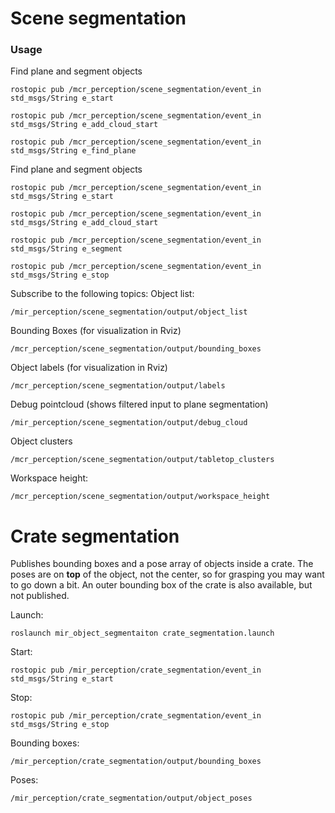 # Scene segmentation

### Usage

Find plane and segment objects
```
rostopic pub /mcr_perception/scene_segmentation/event_in std_msgs/String e_start

rostopic pub /mcr_perception/scene_segmentation/event_in std_msgs/String e_add_cloud_start

rostopic pub /mcr_perception/scene_segmentation/event_in std_msgs/String e_find_plane
```


Find plane and segment objects
```
rostopic pub /mcr_perception/scene_segmentation/event_in std_msgs/String e_start

rostopic pub /mcr_perception/scene_segmentation/event_in std_msgs/String e_add_cloud_start

rostopic pub /mcr_perception/scene_segmentation/event_in std_msgs/String e_segment

rostopic pub /mcr_perception/scene_segmentation/event_in std_msgs/String e_stop
```

Subscribe to the following topics:
Object list:
```
/mir_perception/scene_segmentation/output/object_list
```

Bounding Boxes (for visualization in Rviz)
```
/mcr_perception/scene_segmentation/output/bounding_boxes
```

Object labels (for visualization in Rviz)
```
/mcr_perception/scene_segmentation/output/labels
```

Debug pointcloud (shows filtered input to plane segmentation)
```
/mir_perception/scene_segmentation/output/debug_cloud
```

Object clusters
```
/mcr_perception/scene_segmentation/output/tabletop_clusters
```

Workspace height:
```
/mcr_perception/scene_segmentation/output/workspace_height
```

# Crate segmentation

Publishes bounding boxes and a pose array of objects inside a crate.
The poses are on **top** of the object, not the center, so for grasping you may want
to go down a bit.
An outer bounding box of the crate is also available, but not published.

Launch:

```
roslaunch mir_object_segmentaiton crate_segmentation.launch
```

Start:
```
rostopic pub /mir_perception/crate_segmentation/event_in std_msgs/String e_start
```

Stop:
```
rostopic pub /mir_perception/crate_segmentation/event_in std_msgs/String e_stop
```

Bounding boxes:
```
/mir_perception/crate_segmentation/output/bounding_boxes
```

Poses:
```
/mir_perception/crate_segmentation/output/object_poses
```

